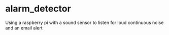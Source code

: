 # alarm_detector
Using a raspberry pi with a sound sensor to listen for loud continuous noise and an email alert
